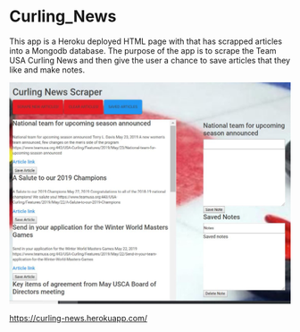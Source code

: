 # Curling_News

This app is a Heroku deployed HTML page with that has scrapped articles into a Mongodb database.  The purpose of the app is to scrape the Team USA Curling News and then give the user a chance to save articles that they like and make notes.

![view](https://github.com/olsonathan/Curling_News/blob/master/public/assets/view.JPG)


https://curling-news.herokuapp.com/